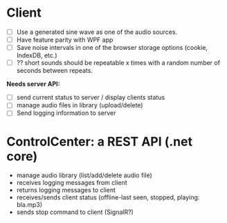 # Client
- [ ] Use a generated sine wave as one of the audio sources.  
- [ ] Have feature parity with WPF app
- [ ] Save noise intervals in one of the browser storage options (cookie, IndexDB, etc.)
- [ ] ?? short sounds should be repeatable x times with a random number of seconds between repeats.  

**Needs server API:**  
- [ ] send current status to server / display clients status
- [ ] manage audio files in library (upload/delete)
- [ ] Send logging information to server

# ControlCenter: a REST API (.net core)
- manage audio library (list/add/delete audio file)
- receives logging messages from client
- returns logging messages to client
- receives/sends client status (offline-last seen, stopped, playing: bla.mp3)
- sends stop command to client (SignalR?)
